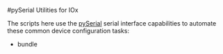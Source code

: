 #pySerial Utilities for IOx

The scripts here use the [pySerial](https://github.com/pyserial/pyserial) serial interface capabilities to 
automate these common device configuration tasks:

 - bundle